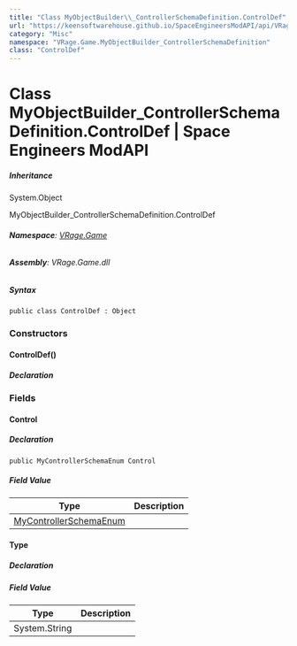 ```yaml
---
title: "Class MyObjectBuilder\\_ControllerSchemaDefinition.ControlDef"
url: "https://keensoftwarehouse.github.io/SpaceEngineersModAPI/api/VRage.Game.MyObjectBuilder_ControllerSchemaDefinition.ControlDef.html"
category: "Misc"
namespace: "VRage.Game.MyObjectBuilder_ControllerSchemaDefinition"
class: "ControlDef"
---
```


# Class MyObjectBuilder\_ControllerSchemaDefinition.ControlDef | Space Engineers ModAPI

##### Inheritance

System.Object

MyObjectBuilder\_ControllerSchemaDefinition.ControlDef

###### **Namespace**: [VRage.Game](https://keensoftwarehouse.github.io/SpaceEngineersModAPI/api/VRage.Game.html)

###### **Assembly**: VRage.Game.dll

##### Syntax

```
public class ControlDef : Object
```

### Constructors

#### ControlDef()

##### Declaration

### Fields

#### Control

##### Declaration

```
public MyControllerSchemaEnum Control
```

##### Field Value

| Type | Description |
| --- | --- |
| [MyControllerSchemaEnum](https://keensoftwarehouse.github.io/SpaceEngineersModAPI/api/VRage.Game.MyControllerSchemaEnum.html) |     |

#### Type

##### Declaration

##### Field Value

| Type | Description |
| --- | --- |
| System.String |     |